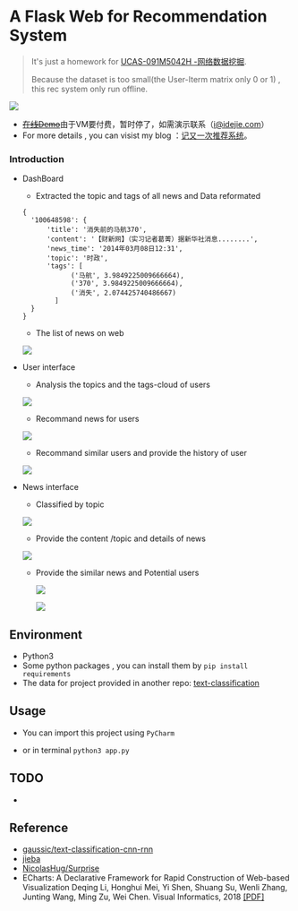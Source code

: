 # A Flask Web for Recommendation System

> It's just a homework for [UCAS-091M5042H -网络数据挖掘](http://jwxk.ucas.ac.cn/course/courseplan/148444).
>
> Because the dataset is too small(the User-Iterm matrix only 0 or 1) , this rec system only run  offline.

![](https://ws2.sinaimg.cn/large/006tNbRwly1fy68gktj58j31ee0o2wgo.jpg)

- [~~在线Demo~~]()由于VM要付费，暂时停了，如需演示联系（i@idejie.com）   
- For more details , you can visist my blog ：[记又一次推荐系统](https://blog.idejie.com/2018/12/14/a-rec-sys/)。

###  Introduction

- DashBoard

  - Extracted the topic and tags of all news and Data reformated 

  ```
  {
  	'100648598': { 
  		'title': '消失前的马航370',
  		'content': '【财新网】（实习记者葛菁）据新华社消息........',
  		'news_time': '2014年03月08日12:31',
  		'topic': '时政',
  		'tags': [
              ('马航', 3.9849225009666664),
              ('370', 3.9849225009666664), 
              ('消失', 2.074425740486667)
          ]
  	}
  }
  ```

  - The list of news on web

  ![](https://ws4.sinaimg.cn/large/006tNbRwly1fy68hqrn5oj31c00u04c3.jpg)

- User interface

  - Analysis the topics and the tags-cloud of users

  ![](https://ws4.sinaimg.cn/large/006tNbRwly1fy68om8ixzj31xb0u079c.jpg)

  - Recommand news for users

  ![](https://ws1.sinaimg.cn/large/006tNbRwly1fy68pk87ygj32ko0sswoa.jpg)

  - Recommand similar users and provide the history of user

  ![](https://ws2.sinaimg.cn/large/006tNbRwly1fy68rhg9mrj31hx0u07hd.jpg)

- News interface

  - Classified by topic

  ![](https://ws2.sinaimg.cn/large/006tNbRwly1fy68zu51r7j31hh0u0qgg.jpg)

  - Provide the content /topic and details of news

  ![](https://ws3.sinaimg.cn/large/006tNbRwly1fy68u0xcncj32be0u0k9d.jpg)

  - Provide the similar news and  Potential users

    ![](https://ws1.sinaimg.cn/large/006tNbRwly1fy69uhes4qj31v90u049b.jpg)



    ![](https://ws2.sinaimg.cn/large/006tNbRwly1fy6a6l3oshj31id0u0wun.jpg)

 ## Environment 
 - Python3 
 - Some python packages , you can install them by `pip install requirements`
 - The data for project provided in another repo: [text-classification](https://github.com/idejie/text-classification)

## Usage

- You can import this project using `PyCharm`

- or in terminal `python3 app.py `

## TODO

- 

 ## Reference
 - [gaussic/text-classification-cnn-rnn](https://github.com/gaussic/text-classification-cnn-rnn)
 - [jieba](https://github.com/fxsjy/jieba)
 - [NicolasHug/Surprise](https://github.com/NicolasHug/Surprise)
 - ECharts: A Declarative Framework for Rapid Construction of Web-based Visualization
Deqing Li, Honghui Mei, Yi Shen, Shuang Su, Wenli Zhang, Junting Wang, Ming Zu, Wei Chen.
Visual Informatics, 2018 [[PDF]](http://www.cad.zju.edu.cn/home/vagblog/VAG_Work/echarts.pdf)
